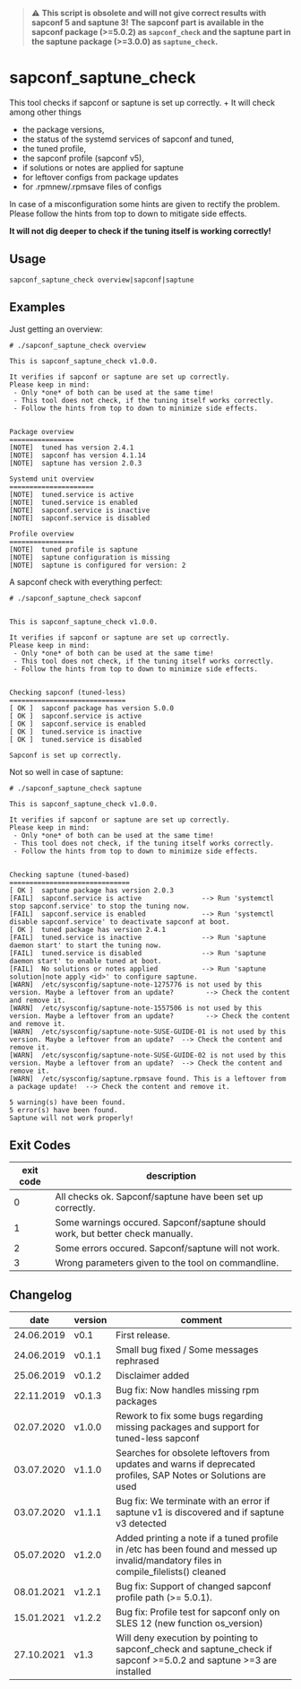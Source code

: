 
> :warning:  **This script is obsolete and will not give correct results with sapconf 5 and saptune 3!** 
> **The sapconf part is available in the sapconf package (>=5.0.2) as `sapconf_check` and the saptune part in the saptune package (>=3.0.0) as `saptune_check`.**

# sapconf_saptune_check

This tool checks if sapconf or saptune is set up correctly. +
It will check among other things

  * the package versions,
  * the status of the systemd services of sapconf and tuned,
  * the tuned profile,
  * the sapconf profile (sapconf v5),
  * if solutions or notes are applied for saptune
  * for leftover configs from package updates 
  * for .rpmnew/.rpmsave files of configs

In case of a misconfiguration some hints are given to rectify the problem.
Please follow the hints from top to down to mitigate side effects.

**It will not dig deeper to check if the tuning itself is working correctly!**

## Usage
```
sapconf_saptune_check overview|sapconf|saptune
```

## Examples

Just getting an overview:
```
# ./sapconf_saptune_check overview

This is sapconf_saptune_check v1.0.0.

It verifies if sapconf or saptune are set up correctly.
Please keep in mind:
 - Only *one* of both can be used at the same time!
 - This tool does not check, if the tuning itself works correctly.
 - Follow the hints from top to down to minimize side effects.


Package overview
================
[NOTE]  tuned has version 2.4.1
[NOTE]  sapconf has version 4.1.14
[NOTE]  saptune has version 2.0.3

Systemd unit overview
=====================
[NOTE]  tuned.service is active
[NOTE]  tuned.service is enabled
[NOTE]  sapconf.service is inactive
[NOTE]  sapconf.service is disabled

Profile overview
================
[NOTE]  tuned profile is saptune
[NOTE]  saptune configuration is missing
[NOTE]  saptune is configured for version: 2
```

A sapconf check with everything perfect:
```
# ./sapconf_saptune_check sapconf


This is sapconf_saptune_check v1.0.0.

It verifies if sapconf or saptune are set up correctly.
Please keep in mind:
 - Only *one* of both can be used at the same time!
 - This tool does not check, if the tuning itself works correctly.
 - Follow the hints from top to down to minimize side effects.


Checking sapconf (tuned-less)
=============================
[ OK ]  sapconf package has version 5.0.0
[ OK ]  sapconf.service is active
[ OK ]  sapconf.service is enabled
[ OK ]  tuned.service is inactive
[ OK ]  tuned.service is disabled

Sapconf is set up correctly.
```

Not so well in case of saptune:
```
# ./sapconf_saptune_check saptune

This is sapconf_saptune_check v1.0.0.

It verifies if sapconf or saptune are set up correctly.
Please keep in mind:
 - Only *one* of both can be used at the same time!
 - This tool does not check, if the tuning itself works correctly.
 - Follow the hints from top to down to minimize side effects.


Checking saptune (tuned-based)
==============================
[ OK ]  saptune package has version 2.0.3
[FAIL]  sapconf.service is active               --> Run 'systemctl stop sapconf.service' to stop the tuning now.
[FAIL]  sapconf.service is enabled              --> Run 'systemctl disable sapconf.service' to deactivate sapconf at boot.
[ OK ]  tuned package has version 2.4.1
[FAIL]  tuned.service is inactive               --> Run 'saptune daemon start' to start the tuning now.
[FAIL]  tuned.service is disabled               --> Run 'saptune daemon start' to enable tuned at boot.
[FAIL]  No solutions or notes applied           --> Run 'saptune solution|note apply <id>' to configure saptune.
[WARN]  /etc/sysconfig/saptune-note-1275776 is not used by this version. Maybe a leftover from an update?        --> Check the content and remove it.
[WARN]  /etc/sysconfig/saptune-note-1557506 is not used by this version. Maybe a leftover from an update?        --> Check the content and remove it.
[WARN]  /etc/sysconfig/saptune-note-SUSE-GUIDE-01 is not used by this version. Maybe a leftover from an update?  --> Check the content and remove it.
[WARN]  /etc/sysconfig/saptune-note-SUSE-GUIDE-02 is not used by this version. Maybe a leftover from an update?  --> Check the content and remove it.
[WARN]  /etc/sysconfig/saptune.rpmsave found. This is a leftover from a package update!  --> Check the content and remove it.

5 warning(s) have been found.
5 error(s) have been found.
Saptune will not work properly!
```


## Exit Codes
| exit code | description                                                                    |
|-----------|--------------------------------------------------------------------------------|
|     0     | All checks ok. Sapconf/saptune have been set up correctly.                     |
|     1     | Some warnings occured. Sapconf/saptune should work, but better check manually. |   
|     2     | Some errors occured. Sapconf/saptune will not work.                            |
|     3     | Wrong parameters given to the tool on commandline.                             | 


## Changelog

|    date    | version  | comment                                     |
|------------|----------|---------------------------------------------|
| 24.06.2019 | v0.1     | First release.                              |
| 24.06.2019 | v0.1.1   | Small bug fixed / Some messages rephrased   |
| 25.06.2019 | v0.1.2   | Disclaimer added                            |
| 22.11.2019 | v0.1.3   | Bug fix: Now handles missing rpm packages   |
| 02.07.2020 | v1.0.0   | Rework to fix some bugs regarding missing packages and support for tuned-less sapconf  |
| 03.07.2020 | v1.1.0   | Searches for obsolete leftovers from updates and warns if deprecated profiles, SAP Notes or Solutions are used |
| 03.07.2020 | v1.1.1   | Bug fix: We terminate with an error if saptune v1 is discovered and if saptune v3 detected  |
| 05.07.2020 | v1.2.0   | Added printing a note if a tuned profile in /etc has been found and messed up invalid/mandatory files in compile_filelists() cleaned |
| 08.01.2021 | v1.2.1   | Bug fix: Support of changed sapconf profile path (>= 5.0.1). |
| 15.01.2021 | v1.2.2   | Bug fix: Profile test for sapconf only on SLES 12 (new function os_version) |
| 27.10.2021 | v1.3     | Will deny execution by pointing to sapconf_check and saptune_check if sapconf >=5.0.2 and saptune >=3 are installed |
